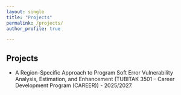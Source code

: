 ```yaml
---
layout: single
title: "Projects"
permalink: /projects/
author_profile: true

---
```


## Projects
- A Region-Specific Approach to Program Soft Error Vulnerability Analysis, Estimation, and Enhancement (TUBITAK 3501 – Career Development Program (CAREER)) - 2025/2027.
